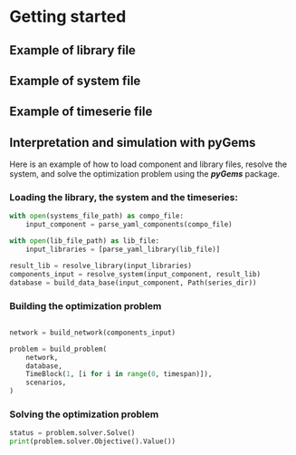 # Getting started

## Example of library file

## Example of system file

## Example of timeserie file


## Interpretation and simulation with pyGems

Here is an example of how to load component and library files, resolve the system, and solve the optimization problem using the ***pyGems*** package.

### Loading the library, the system and the timeseries:



~~~ python
with open(systems_file_path) as compo_file:
    input_component = parse_yaml_components(compo_file)

with open(lib_file_path) as lib_file:
    input_libraries = [parse_yaml_library(lib_file)]

result_lib = resolve_library(input_libraries)
components_input = resolve_system(input_component, result_lib)
database = build_data_base(input_component, Path(series_dir))
~~~

### Building the optimization problem



~~~ python

network = build_network(components_input)

problem = build_problem(
    network,
    database,
    TimeBlock(1, [i for i in range(0, timespan)]),
    scenarios,
)
~~~

### Solving the optimization problem
~~~ python
status = problem.solver.Solve()
print(problem.solver.Objective().Value())
~~~
